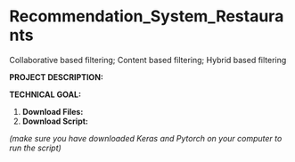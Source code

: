 # Recommendation_System_Restaurants
Collaborative based filtering; Content based filtering; Hybrid based filtering

**PROJECT DESCRIPTION:** 

**TECHNICAL GOAL:** 

1)	**Download Files:** 
2)	**Download Script:** 

_(make sure you have downloaded Keras and Pytorch on your computer to run the script)_

